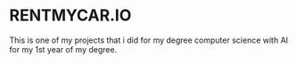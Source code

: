# RENTMYCAR.IO
This is one of my projects that i did for my degree computer science with AI for my 1st year of my degree.